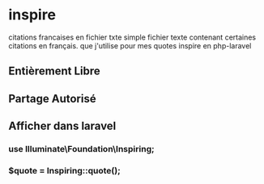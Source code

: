 # inspire
citations francaises en fichier txte
simple fichier texte contenant certaines citations  en français. que j'utilise pour mes quotes inspire en php-laravel
## Entièrement Libre
## Partage Autorisé
## Afficher dans laravel

### use Illuminate\Foundation\Inspiring;
### $quote = Inspiring::quote();
